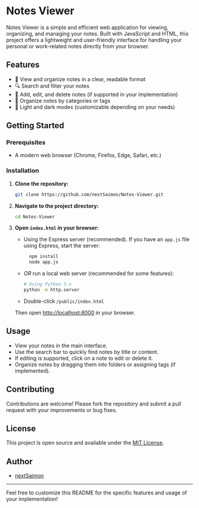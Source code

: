 # Notes Viewer

Notes Viewer is a simple and efficient web application for viewing, organizing, and managing your notes. Built with JavaScript and HTML, this project offers a lightweight and user-friendly interface for handling your personal or work-related notes directly from your browser.

## Features

- 📄 View and organize notes in a clear, readable format
- 🔍 Search and filter your notes
- 📝 Add, edit, and delete notes (if supported in your implementation)
- 📂 Organize notes by categories or tags
- 🌙 Light and dark modes (customizable depending on your needs)

## Getting Started

### Prerequisites

- A modern web browser (Chrome, Firefox, Edge, Safari, etc.)

### Installation

1. **Clone the repository:**
   ```bash
   git clone https://github.com/nextSaimon/Notes-Viewer.git
   ```
2. **Navigate to the project directory:**
   ```bash
   cd Notes-Viewer
   ```
3. **Open `index.html` in your browser:**
   
   - Using the Express server (recommended). If you have an `app.js` file using Express, start the server:
     ```bash
       npm install
       node app.js
     ```
   - _OR_ run a local web server (recommended for some features):
     ```bash
     # Using Python 3.x
     python -m http.server
     ```
   - Double-click `/public/index.html`
     
   Then open [http://localhost:8000](http://localhost:8000) in your browser.
   

## Usage

- View your notes in the main interface.
- Use the search bar to quickly find notes by title or content.
- If editing is supported, click on a note to edit or delete it.
- Organize notes by dragging them into folders or assigning tags (if implemented).

## Contributing

Contributions are welcome! Please fork the repository and submit a pull request with your improvements or bug fixes.

## License

This project is open source and available under the [MIT License](LICENSE).

## Author

- [nextSaimon](https://github.com/nextSaimon)

---

Feel free to customize this README for the specific features and usage of your implementation!
